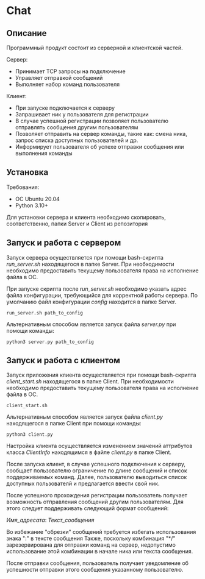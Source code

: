 # Chat

## Описание

Программный продукт состоит из серверной и клиентской частей.

Сервер: 
 - Принимает TCP запросы на подключение
 - Управляет отправкой сообщений
 - Выполняет набор команд пользователя

Клиент:
 - При запуске подключается к серверу
 - Запрашивает ник у пользователя для регистрации
 - В случае успешной регистрации позволяет пользователю отправлять сообщения другим пользователям
 - Позволяет отправить на сервер команды, такие как: смена ника, запрос списка доступных пользователей и др.
 - Информирует пользователя об успехе отправки сообщения или выполнения команды

## Установка

Требования:
 - ОС Ubuntu 20.04
 - Python 3.10+

Для установки сервера и клиента необходимо скопировать, соответственно, папки Server и Client из репозитория 

## Запуск и работа с сервером
Запуск сервера осуществляется при помощи bash-скрипта _run_server.sh_ находящегося в папке Server. 
При необходимости необходимо предоставить текущему пользователя права на исполнение файла в ОС.

При запуске скрипта после _run_server.sh_ необходимо указать адрес файла конфигурации,
требующийся для корректной работы сервера. По умолчанию файл конфигурации _config_ находится в
папке Server.
```commandline
run_server.sh path_to_config
```

Альтернативным способом является запуск файла _server.py_ при помощи команды:
```commandline
python3 server.py path_to_config
```

## Запуск и работа с клиентом
Запуск приложения клиента осуществляется при помощи bash-скрипта _client_start.sh_ находящегося в папке Client. 
При необходимости необходимо предоставить текущему пользователя права на исполнение файла в ОС.

```commandline
client_start.sh
```

Альтернативным способом является запуск файла _client.py_  находящегося в папке Client при помощи команды:
```commandline
python3 client.py
```

Настройка клиента осуществляется изменением значений аттрибутов класса _ClientInfo_ находящимся в файле 
_client.py_ в папке Client.

После запуска клиент, в случае успешного подключения к серверу, сообщает пользователю ограничение 
по длине сообщений и список поддерживаемых команд. Далее, пользователю выводиться список доступных 
пользователй и предлагается ввести свой ник.

После успешного прохождения регистрации пользователь получает возможность отправления сообщений 
другим пользователям. Для этого следует поддерживать следующий формат сообщений:

_Имя_адресата_: _Текст_сообщения_

Во избежание "обрезки" сообщений требуется избегать использования знака ":" в тексте сообщения
Также, поскольку комбинация "*/" зарезервирована для отправки команд на сервер, недопустимо использование этой
комбинации в начале ника или текста сообщения.

После отправки сообщения, пользователь получает уведомление об успешности отправки этого
сообщения указанному пользователю.
